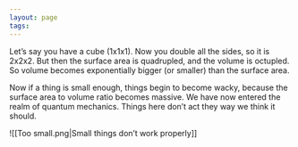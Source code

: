 ```yaml
---
layout: page
tags: 
---
```


Let’s say you have a cube (1x1x1). Now you double all the sides, so it is 2x2x2. But then the surface area is quadrupled, and the volume is octupled. So volume becomes exponentially bigger (or smaller) than the surface area.

Now if a thing is small enough, things begin to become wacky, because the surface area to volume ratio becomes massive. We have now entered the realm of quantum mechanics. Things here don’t act they way we think it should.

![[Too small.png|Small things don’t work properly]]